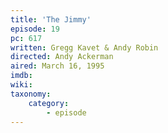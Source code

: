 ```yaml
---
title: 'The Jimmy'
episode: 19
pc: 617
written: Gregg Kavet & Andy Robin
directed: Andy Ackerman
aired: March 16, 1995
imdb:
wiki:
taxonomy:
    category:
        - episode
---
```


